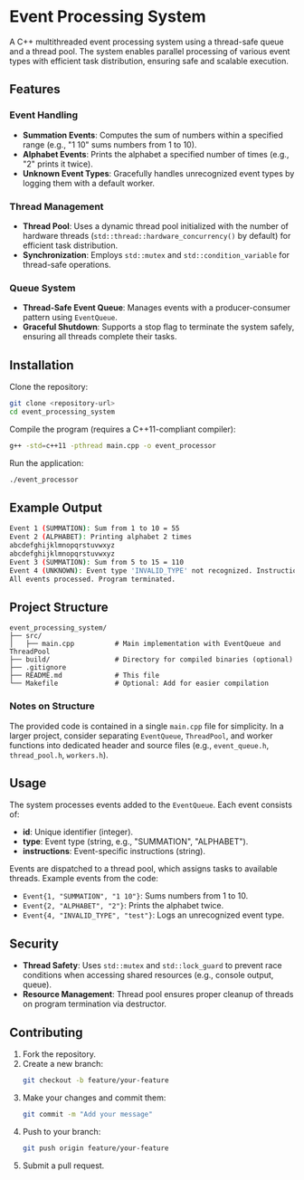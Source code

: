 # Event Processing System

A C++ multithreaded event processing system using a thread-safe queue and a thread pool. The system enables parallel processing of various event types with efficient task distribution, ensuring safe and scalable execution.

## Features

### Event Handling
- **Summation Events**: Computes the sum of numbers within a specified range (e.g., "1 10" sums numbers from 1 to 10).
- **Alphabet Events**: Prints the alphabet a specified number of times (e.g., "2" prints it twice).
- **Unknown Event Types**: Gracefully handles unrecognized event types by logging them with a default worker.

### Thread Management
- **Thread Pool**: Uses a dynamic thread pool initialized with the number of hardware threads (`std::thread::hardware_concurrency()` by default) for efficient task distribution.
- **Synchronization**: Employs `std::mutex` and `std::condition_variable` for thread-safe operations.

### Queue System
- **Thread-Safe Event Queue**: Manages events with a producer-consumer pattern using `EventQueue`.
- **Graceful Shutdown**: Supports a stop flag to terminate the system safely, ensuring all threads complete their tasks.

## Installation

Clone the repository:
```sh
git clone <repository-url>
cd event_processing_system
```

Compile the program (requires a C++11-compliant compiler):
```sh
g++ -std=c++11 -pthread main.cpp -o event_processor
```

Run the application:
```sh
./event_processor
```

## Example Output
```sh
Event 1 (SUMMATION): Sum from 1 to 10 = 55
Event 2 (ALPHABET): Printing alphabet 2 times
abcdefghijklmnopqrstuvwxyz
abcdefghijklmnopqrstuvwxyz
Event 3 (SUMMATION): Sum from 5 to 15 = 110
Event 4 (UNKNOWN): Event type 'INVALID_TYPE' not recognized. Instructions: test
All events processed. Program terminated.
```

## Project Structure
```
event_processing_system/
├── src/
│   ├── main.cpp          # Main implementation with EventQueue and ThreadPool
├── build/                # Directory for compiled binaries (optional)
├── .gitignore
├── README.md             # This file
└── Makefile              # Optional: Add for easier compilation
```

### Notes on Structure
The provided code is contained in a single `main.cpp` file for simplicity. In a larger project, consider separating `EventQueue`, `ThreadPool`, and worker functions into dedicated header and source files (e.g., `event_queue.h`, `thread_pool.h`, `workers.h`).

## Usage
The system processes events added to the `EventQueue`. Each event consists of:
- **id**: Unique identifier (integer).
- **type**: Event type (string, e.g., "SUMMATION", "ALPHABET").
- **instructions**: Event-specific instructions (string).

Events are dispatched to a thread pool, which assigns tasks to available threads. Example events from the code:
- `Event{1, "SUMMATION", "1 10"}`: Sums numbers from 1 to 10.
- `Event{2, "ALPHABET", "2"}`: Prints the alphabet twice.
- `Event{4, "INVALID_TYPE", "test"}`: Logs an unrecognized event type.

## Security
- **Thread Safety**: Uses `std::mutex` and `std::lock_guard` to prevent race conditions when accessing shared resources (e.g., console output, queue).
- **Resource Management**: Thread pool ensures proper cleanup of threads on program termination via destructor.

## Contributing
1. Fork the repository.
2. Create a new branch:
   ```sh
   git checkout -b feature/your-feature
   ```
3. Make your changes and commit them:
   ```sh
   git commit -m "Add your message"
   ```
4. Push to your branch:
   ```sh
   git push origin feature/your-feature
   ```
5. Submit a pull request.